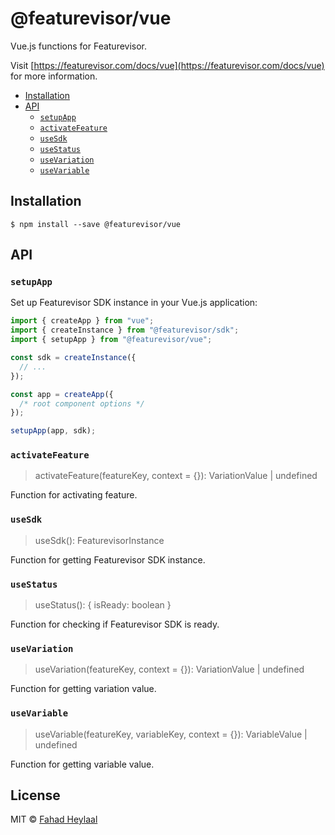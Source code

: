 # @featurevisor/vue <!-- omit in toc -->

Vue.js functions for Featurevisor.

Visit [https://featurevisor.com/docs/vue](https://featurevisor.com/docs/vue) for more information.

- [Installation](#installation)
- [API](#api)
  - [`setupApp`](#setupapp)
  - [`activateFeature`](#activatefeature)
  - [`useSdk`](#usesdk)
  - [`useStatus`](#usestatus)
  - [`useVariation`](#usevariation)
  - [`useVariable`](#usevariable)

## Installation

```
$ npm install --save @featurevisor/vue
```

## API

### `setupApp`

Set up Featurevisor SDK instance in your Vue.js application:

```js
import { createApp } from "vue";
import { createInstance } from "@featurevisor/sdk";
import { setupApp } from "@featurevisor/vue";

const sdk = createInstance({
  // ...
});

const app = createApp({
  /* root component options */
});

setupApp(app, sdk);
```

### `activateFeature`

> activateFeature(featureKey, context = {}): VariationValue | undefined

Function for activating feature.

### `useSdk`

> useSdk(): FeaturevisorInstance

Function for getting Featurevisor SDK instance.

### `useStatus`

> useStatus(): { isReady: boolean }

Function for checking if Featurevisor SDK is ready.

### `useVariation`

> useVariation(featureKey, context = {}): VariationValue | undefined

Function for getting variation value.

### `useVariable`

> useVariable(featureKey, variableKey, context = {}): VariableValue | undefined

Function for getting variable value.

## License <!-- omit in toc -->

MIT © [Fahad Heylaal](https://fahad19.com)
